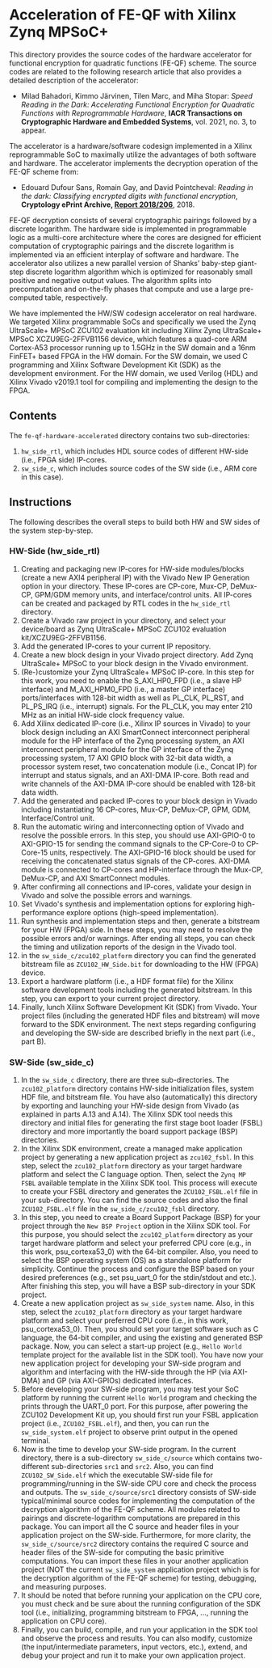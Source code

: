 # Acceleration of FE-QF with Xilinx Zynq MPSoC+

This directory provides the source codes of the hardware accelerator for functional encryption for quadratic functions (FE-QF) scheme. The source codes are related to the following research article that also provides a detailed description of the accelerator:

- Milad Bahadori, Kimmo Järvinen, Tilen Marc, and Miha Stopar: *Speed Reading in the Dark: Accelerating Functional Encryption for Quadratic Functions with Reprogrammable Hardware*, **IACR Transactions on Cryptographic Hardware and Embedded Systems**, vol. 2021, no. 3, to appear.

The accelerator is a hardware/software codesign implemented in a Xilinx reprogrammable SoC to maximally utilize the advantages of both software and hardware. The accelerator implements the decryption operation of the FE-QF scheme from:

- Edouard Dufour Sans, Romain Gay, and David Pointcheval: *Reading in the dark: Classifying encrypted digits with functional encryption*, **Cryptology ePrint Archive, [Report 2018/206](https://eprint.iacr.org/2018/206)**, 2018.

FE-QF decryption consists of several cryptographic pairings followed by a discrete logarithm. The hardware side is implemented in programmable logic as a multi-core architecture where the cores are designed for efficient computation of cryptographic pairings and the discrete logarithm is implemented via an efficient interplay of software and hardware. The accelerator also utilizes a new parallel version of Shanks’ baby-step giant-step discrete logarithm algorithm which is optimized for reasonably small positive and negative output values. The algorithm splits into precomputation and on-the-fly phases that compute and use a large pre-computed table, respectively.

We have implemented the HW/SW codesign accelerator on real hardware. We targeted Xilinx programmable SoCs and specifically we used the Zynq UltraScale+ MPSoC ZCU102 evaluation kit including Xilinx Zynq UltraScale+ MPSoC XCZU9EG-2FFVB1156 device, which features a quad-core ARM Cortex-A53 processor running up to 1.5GHz in the SW domain and a 16nm FinFET+ based FPGA in the HW domain. For the SW domain, we used C programming and Xilinx Software Development Kit (SDK) as the development environment. For the HW domain, we used Verilog (HDL) and Xilinx Vivado v2019.1 tool for compiling and implementing the design to the FPGA.

## Contents

The `fe-qf-hardware-accelerated` directory contains two sub-directories: 

1. `hw_side_rtl`, which includes HDL source codes of different HW-side (i.e., FPGA side) IP-cores.
2. `sw_side_c`, which includes source codes of the SW side (i.e., ARM core in this case). 

## Instructions

The following describes the overall steps to build both HW and SW sides of the system step-by-step.

### HW-Side (hw_side_rtl)

1. Creating and packaging new IP-cores for HW-side modules/blocks (create a new AXI4 peripheral IP) with the Vivado New IP Generation option in your directory. These IP-cores are CP-core, Mux-CP, DeMux-CP, GPM/GDM memory units, and interface/control units. All IP-cores can be created and packaged by RTL codes in the `hw_side_rtl` directory.
2. Create a Vivado raw project in your directory, and select your device/board as Zynq UltraScale+ MPSoC ZCU102 evaluation kit/XCZU9EG-2FFVB1156.
3. Add the generated IP-cores to your current IP repository.
4. Create a new block design in your Vivado project directory. Add Zynq UltraScale+ MPSoC to your block design in the Vivado environment.
5. (Re-)customize your Zynq UltraScale+ MPSoC IP-core. In this step for this work, you need to enable the S_AXI_HP0_FPD (i.e., a slave HP interface) and M_AXI_HPM0_FPD (i.e., a master GP interface) ports/interfaces with 128-bit width as well as PL_CLK, PL_RST, and PL_PS_IRQ (i.e., interrupt) signals. For the PL_CLK, you may enter 210 MHz as an initial HW-side clock frequency value.
6. Add Xilinx dedicated IP-core (i.e., Xilinx IP sources in Vivado) to your block design including an AXI SmartConnect interconnect peripheral module for the HP interface of the Zynq processing system, an AXI interconnect peripheral module for the GP interface of the Zynq processing system, 17 AXI GPIO block with 32-bit data width, a processor system reset, two concatenation module (i.e., Concat IP) for interrupt and status signals, and an AXI-DMA IP-core. Both read and write channels of the AXI-DMA IP-core should be enabled with 128-bit data width.
7. Add the generated and packed IP-cores to your block design in Vivado including instantiating 16 CP-cores, Mux-CP, DeMux-CP, GPM, GDM, Interface/Control unit.
8. Run the automatic wiring and interconnecting option of Vivado and resolve the possible errors. In this step, you should use AXI-GPIO-0 to AXI-GPIO-15 for sending the command signals to the CP-Core-0 to CP-Core-15 units, respectively. The AXI-GPIO-16 block should be used for receiving the concatenated status signals of the CP-cores. AXI-DMA module is connected to CP-cores and HP-interface through the Mux-CP, DeMux-CP, and AXI SmartConnect modules.
9. After confirming all connections and IP-cores, validate your design in Vivado and solve the possible errors and warnings.
10. Set Vivado's synthesis and implementation options for exploring high-performance explore options (high-speed implementation).
11. Run synthesis and implementation steps and then, generate a bitstream for your HW (FPGA) side. In these steps, you may need to resolve the possible errors and/or warnings. After ending all steps, you can check the timing and utilization reports of the design in the Vivado tool.
12. in the `sw_side_c/zcu102_platform` directory you can find the generated bitstream file as `ZCU102_HW_Side.bit` for downloading to the HW (FPGA) device.
13. Export a hardware platform (i.e., a HDF format file) for the Xilinx software development tools including the generated bitstream. In this step, you can export to your current project directory.
14. Finally, lunch Xilinx Software Development Kit (SDK) from Vivado. Your project files (including the generated HDF files and bitstream) will move forward to the SDK environment. The next steps regarding configuring and developing the SW-side are described briefly in the next part (i.e., part B).

### SW-Side (sw_side_c)

1. In the `sw_side_c` directory, there are three sub-directories. The `zcu102_platform` directory contains HW-side initialization files, system HDF file, and bitstream file. You have also (automatically) this directory by exporting and launching your HW-side design from Vivado (as explained in parts A.13 and A.14). The Xilinx SDK tool needs this directory and initial files for generating the first stage boot loader (FSBL) directory and more importantly the board support package (BSP) directories.
2. In the Xilinx SDK environment, create a managed make application project by generating a new application project as `zcu102_fsbl`. In this step, select the `zcu102_platform` directory as your target hardware platform and select the C language option. Then, select the `Zynq MP FSBL` available template in the Xilinx SDK tool. This process will execute to create your FSBL directory and generates the `ZCU102_FSBL.elf` file in your sub-directory. You can find the source codes and also the final `ZCU102_FSBL.elf` file in the `sw_side_c/zcu102_fsbl` directory.
3. In this step, you need to create a Board Support Package (BSP) for your project through the `New BSP Project` option in the Xilinx SDK tool. For this purpose, you should select the `zcu102_platform` directory as your target hardware platform and select your preferred CPU core (e.g., in this work, psu_cortexa53_0) with the 64-bit compiler. Also, you need to select the BSP operating system (OS) as a standalone platform for simplicity. Continue the process and configure the BSP based on your desired preferences (e.g., set psu_uart_0 for the stdin/stdout and etc.). After finishing this step, you will have a BSP sub-directory in your SDK project.
4. Create a new application project as `sw_side_system` name. Also, in this step, select the `zcu102_platform` directory as your target hardware platform and select your preferred CPU core (i.e., in this work, psu_cortexa53_0). Then, you should set your target software such as C language, the 64-bit compiler, and using the existing and generated BSP package. Now, you can select a start-up project (e.g., `Hello World` template project for the available list in the SDK tool). You have now your new application project for developing your SW-side program and algorithm and interfacing with the HW-side through the HP (via AXI-DMA) and GP (via AXI-GPIOs) dedicated interfaces.
5. Before developing your SW-side program, you may test your SoC platform by running the current `Hello World` program and checking the prints through the UART_0 port. For this purpose, after powering the ZCU102 Development Kit up, you should first run your FSBL application project (i.e., `ZCU102_FSBL.elf`), and then, you can run the `sw_side_system.elf` project to observe print output in the opened terminal.
6. Now is the time to develop your SW-side program. In the current directory, there is a sub-directory `sw_side_c/source` which contains two-different sub-directories `src1` and `src2`. Also, you can find `ZCU102_SW_Side.elf` which the executable SW-side file for programming/running in the SW-side CPU core and check the process and outputs. The `sw_side_c/source/src1` directory consists of SW-side typical/minimal source codes for implementing the computation of the decryption algorithm of the FE-QF scheme. All modules related to pairings and discrete-logarithm computations are prepared in this package. You can import all the C source and header files in your application project on the SW-side. Furthermore, for more clarity, the `sw_side_c/source/src2` directory contains the required C source and header files of the SW-side for computing the basic primitive computations. You can import these files in your another application project (NOT the current `sw_side_system` application project which is for the decryption algorithm of the FE-QF scheme) for testing, debugging, and measuring purposes.
7. It should be noted that before running your application on the CPU core, you must check and be sure about the running configuration of the SDK tool (i.e., initializing, programming bitstream to FPGA, ..., running the application on CPU core).  
8. Finally, you can build, compile, and run your application in the SDK tool and observe the process and results. You can also modify, customize (the input/intermediate parameters, input vectors, etc.), extend, and debug your project and run it to make your own application project.
